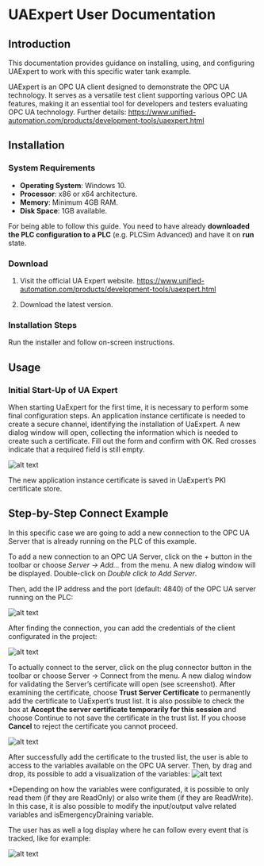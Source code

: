 # UAExpert  User Documentation

## Introduction

This documentation provides guidance on installing, using, and configuring UAExpert to work with this specific water tank example.

UAExpert is an OPC UA client designed to demonstrate the OPC UA technology. It serves as a versatile test client supporting various OPC UA features, making it an essential tool for developers and testers evaluating OPC UA technology. Further details: https://www.unified-automation.com/products/development-tools/uaexpert.html

## Installation

### System Requirements

- **Operating System**: Windows 10.
- **Processor**: x86 or x64 architecture.
- **Memory**: Minimum 4GB RAM.
- **Disk Space**: 1GB available.


For being able to follow this guide. You need to have already **downloaded the PLC configuration to a PLC** (e.g. PLCSim Advanced) and have it on **run** state.

###  Download

1. Visit the official UA Expert website. https://www.unified-automation.com/products/development-tools/uaexpert.html

2. Download the latest version.

### Installation Steps

Run the installer and follow on-screen instructions.

## Usage

### Initial Start-Up of UA Expert

When starting UaExpert for the first time, it is necessary to perform some final configuration steps. 
An application instance certificate is needed to create a secure channel, identifying the installation of UaExpert. A new dialog window will open, collecting the information which is needed to create such a certificate. Fill out the form and confirm with OK. Red crosses indicate that a required field is still empty.

![alt text](./screenshots/NewApplicationInstanceCertificate.png)

The new application instance certificate is saved in UaExpert’s PKI certificate store.

## Step-by-Step Connect Example

In this specific case we are going to add a new connection to the OPC UA Server that is already running on the PLC of this example.

To add a new connection to an OPC UA Server, click on the _+_ button in the toolbar or choose _Server -> Add..._ from the menu. A new dialog window will be displayed. Double-click on _Double click to Add Server_.

Then, add the IP address and the port (default: 4840) of the OPC UA server running on the PLC:

![alt text](./screenshots/AddServerConnection.png)

After finding the connection, you can add the credentials of the client configurated in the project: 

![alt text](./screenshots/UserCredentials.png)

To actually connect to the server, click on the plug connector button in the toolbar or choose Server → Connect from the menu. A new dialog window for validating the Server’s certificate will open (see screenshot). After examining the certificate, choose **Trust Server Certificate** to permanently add the certificate to UaExpert’s trust list. It is also possible to check the box at **Accept the server certificate temporarily for this session** and choose Continue to not save the certificate in the trust list. If you choose **Cancel** to reject the certificate you cannot proceed.

![alt text](./screenshots/TrustCertificate.png)


After successfully add the certificate to the trusted list, the user is able to access to the variables available on the OPC UA server. Then, by drag and drop, its possible to add a visualization of the variables:
![alt text](./screenshots/VariableDisplay.png)

*Depending on how the variables were configurated, it is possible to only read them (if they are ReadOnly) or also write them (if they are ReadWrite). In this case, it is also possible to modify the input/output valve related variables and isEmergencyDraining variable.

The user has as well a log display where he can follow every event that is tracked, like for example:

![alt text](./screenshots/LogEvent.png)